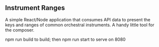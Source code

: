 ## Instrument Ranges

A simple React/Node application that consumes API data to present the keys and ranges of common orchestral instruments. A handy little tool for the composer.

npm run build to build; then npm run start to serve on 8080
